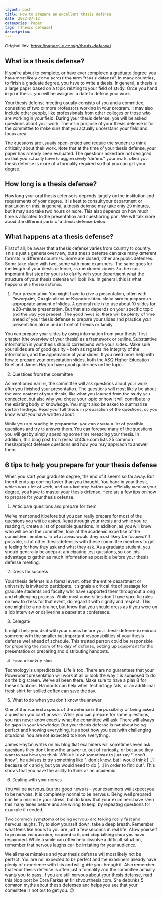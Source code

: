 ```yaml
---
layout: post
title: How to prepare an excellent thesis defense
date: 2022-07-12
categories: Paper
tags: [Thesis defense]
description:
---
```


Original link.
https://paperpile.com/g/thesis-defense/

## What is a thesis defense?

If you're about to complete, or have ever completed a graduate degree, you have most likely come across the term "thesis defense". In many countries, to finish a graduate degree, you have to write a thesis. In general, a thesis is a large paper based on a topic relating to your field of study. Once you hand in your thesis, you will be assigned a date to defend your work.

Your thesis defense meeting usually consists of you and a committee, consisting of two or more professors working in your program. It may also include other people, like professionals from other colleges or those who are working in your field. During your thesis defense, you will be asked questions about your work. The main purpose of your thesis defense is for the committee to make sure that you actually understand your field and focus area.

The questions are usually open-ended and require the student to think critically about their work. Note that at the time of your thesis defense, your paper has already been evaluated. The questions asked are not designed so that you actually have to aggressively "defend" your work, often your thesis defense is more of a formality required so that you can get your degree.

## How long is a thesis defense?

How long your oral thesis defense is depends largely on the institution and requirements of your degree. It is best to consult your department or institution on this. In general, a thesis defense may take only 20 minutes, but it may also take two hours or more. This also depends on how much time is allocated to the presentation and questioning part. We will talk more about the different parts of a thesis defense below.

## What happens at a thesis defense?

First of all, be aware that a thesis defense varies from country to country. This is just a general overview, but a thesis defense can take many different formats in different countries. Some are closed, other are public defenses. Some take place with two, some with more examiners. The same goes for the length of your thesis defense, as mentioned above. So the most important first step for you is to clarify with your department what the structure of your thesis defense will look like. In general, this is what happens at a thesis defense:

1. Your presentation
You might have to give a presentation, often with Powerpoint, Google slides or Keynote slides. Make sure to prepare an appropriate amount of slides. A general rule is to use about 10 slides for a 20-minute presentation. But that also depends on your specific topic and the way you present. The good news is, there will be plenty of time ahead of your thesis defense to prepare your slides and practice your presentation alone and in front of friends or family.

You can prepare your slides by using information from your thesis' first chapter (the overview of your thesis) as a framework or outline. Substantive information in your thesis should correspond with your slides. Make sure your slides are of good quality - both as regards the integrity of the information, and the appearance of your slides. If you need more help with how to prepare your presentation slides, both the ASQ Higher Education Brief and James Hayton have good guidelines on the topic.

2. Questions from the committee

As mentioned earlier, the committee will ask questions about your work after you finished your presentation. The questions will most likely be about the core content of your thesis, like what you learned from the study you conducted, but also why you chose your topic or how it will contribute to the existing body of knowledge. You might also be asked to summarize certain findings. Read your full thesis in preparation of the questions, so you know what you have written about.

While you are reading in preparation, you can create a list of possible questions and try to answer them. You can foresee many of the questions you will get by simply spending some time rereading your thesis. In addition, this blog post from researchClue.com lists 25 common thesis/project defense questions and how you may approach to answer them.

## 6 tips to help you prepare for your thesis defense
When you start your graduate degree, the end of it seems so far away. But then it ends up coming faster than you thought. You hand in your thesis, which was a lot of work, and as a last step before you officially receive your degree, you have to master your thesis defense. Here are a few tips on how to prepare for your thesis defense.

1. Anticipate questions and prepare for them

We've mentioned it before but you can really prepare for most of the questions you will be asked. Read through your thesis and while you're reading it, create a list of possible questions. In addition, as you will know who will be on the committee, look at the academic expertise of the committee members. In what areas would they most likely be focused? If possible, sit at other thesis defenses with these committee members to get a feeling for how they ask and what they ask. As a graduate student, you should generally be adept at anticipating test questions, so use this advantage to gather as much information as possible before your thesis defense meeting.

2. Dress for success

Your thesis defense is a formal event, often the entire department or university is invited to participate. It signals a critical rite of passage for graduate students and faculty who have supported them throughout a long and challenging process. While most universities don't have specific rules on how to dress for that event, do regard it with dignity and respect. This one might be a no-brainer, but know that you should dress as if you were on a job interview or delivering a paper at a conference.

3. Delegate

It might help you deal with your stress before your thesis defense to entrust someone with the smaller but important responsibilities of your thesis defense well ahead of schedule. This trusted person could be responsible for preparing the room of the day of defense, setting up equipment for the presentation or preparing and distributing handouts.

4. Have a backup plan

Technology is unpredictable. Life is too. There are no guarantees that your Powerpoint presentation will work at all or look the way it is supposed to do on the big screen. We've all been there. Make sure to have a plan B for these situations. Handouts can help when technology fails, or an additional fresh shirt for spilled coffee can save the day.

5. What to do when you don't know the answer

One of the scariest aspects of the defense is the possibility of being asked a question you can't answer. While you can prepare for some questions, you can never know exactly what the committee will ask. There will always be gaps in your knowledge. But your thesis defense is not about being perfect and knowing everything, it's about how you deal with challenging situations. You are not expected to know everything.

James Hayton writes on his blog that examiners will sometimes even ask questions they don't know the answer to, out of curiosity, or because they want to see how you think. While it is ok sometimes to just say "I don't know", he advises to try something like "I don't know, but I would think [...] because of x and y, but you would need to do [...] in order to find out". This shows that you have the ability to think as an academic.

6. Dealing with your nerves

You will be nervous. But the good news is - your examiners will expect you to be nervous. It is completely normal to be nervous. Being well prepared can help minimize your stress, but do know that your examiners have seen this many times before and are willing to help, by repeating questions for example if needed.

Two common symptoms of being nervous are talking really fast and nervous laughs. Try to slow yourself down, take a deep breath. Remember what feels like hours to you are just a few seconds in real life. Allow yourself to process the question, respond to it, and stop talking once you have responded. While a smile can often help dissolve a difficult situation, remember that nervous laughs can be irritating for your audience.

We all make mistakes and your thesis defense will most likely not be perfect. You are not expected to be perfect and the examiners already have plenty of experience with this and will guide you through it. Also remember that your thesis defense is often just a formality and the committee actually wants you to pass. If you are still nervous about your thesis defense, read this blog post by Dora Farkas at finishyourthesis.com. She debunks 5 common myths about thesis defenses and helps you see that your committee is not out to get you. 😉

